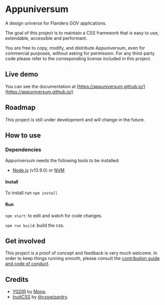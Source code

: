 # Appuniversum

A design universe for Flanders GOV applications.

The goal of this project is to maintain a CSS framework that is easy to use, extendable, accessible and performant.

You are free to copy, modify, and distribute Appuniversum, even for commercial purposes, without asking for permission. For any third-party code please refer to the corresponding license included in this project.

## Live demo

You can see the documentation at [https://appuniversum.github.io/](https://appuniversum.github.io/)


## Roadmap

This project is still under development and will change in the future.


## How to use

### Dependencies
Appuniversum needs the following tools to be installed:
- [Node.js](https://nodejs.org/en/) (v13.9.0) or [NVM](https://github.com/creationix/nvm)

#### Install
To install run `npm install`

#### Run

`npm start`: to edit and watch for code changes.

`npm run build`: build the css.


## Get involved

This project is a proof of concept and feedback is very much welcome. In order to keep things running smooth, please consult the [contribution guide and code of conduct](https://github.com/appuniversum/appuniversum/blob/master/CONTRIBUTING.md).

## Credits
- [YGDIR](https://github.com/mono-company/ygdir) by [Mono](https://mono.company/).
- [InuitCSS](https://github.com/inuitcss/inuitcss) by [@csswizardry](https://twitter.com/csswizardry).
